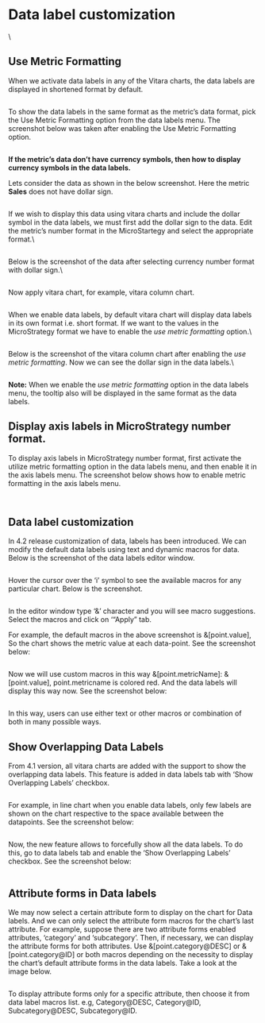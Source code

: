 # Data label customization

\


## Use Metric Formatting <a href="#use-metric-formatting" id="use-metric-formatting"></a>

When we activate data labels in any of the Vitara charts, the data labels are displayed in shortened format by default.

<figure><img src="../.gitbook/assets/useMetricFormatting9.png" alt=""><figcaption></figcaption></figure>

To show the data labels in the same format as the metric’s data format, pick the Use Metric Formatting option from the data labels menu. The screenshot below was taken after enabling the Use Metric Formatting option.

<figure><img src="../.gitbook/assets/useMetricFormatting10.png" alt=""><figcaption></figcaption></figure>

**If the metric’s data don’t have currency symbols, then how to display currency symbols in the data labels.**

Lets consider the data as shown in the below screenshot. Here the metric **Sales** does not have dollar sign.

<figure><img src="../.gitbook/assets/useMetricFormatting1.png" alt=""><figcaption></figcaption></figure>

If we wish to display this data using vitara charts and include the dollar symbol in the data labels, we must first add the dollar sign to the data. Edit the metric’s number format in the MicroStartegy and select the appropriate format.\


<figure><img src="../.gitbook/assets/useMetricFormatting2.png" alt=""><figcaption></figcaption></figure>

Below is the screenshot of the data after selecting currency number format with dollar sign.\


<figure><img src="../.gitbook/assets/useMetricFormatting3.png" alt=""><figcaption></figcaption></figure>

Now apply vitara chart, for example, vitara column chart.

<figure><img src="../.gitbook/assets/useMetricFormatting4.png" alt=""><figcaption></figcaption></figure>

When we enable data labels, by default vitara chart will display data labels in its own format i.e. short format. If we want to the values in the MicroStrategy format we have to enable the _use metric formatting_ option.\


<figure><img src="../.gitbook/assets/useMetricFormatting5.png" alt=""><figcaption></figcaption></figure>

Below is the screenshot of the vitara column chart after enabling the _use metric formatting_. Now we can see the dollar sign in the data labels.\


<figure><img src="../.gitbook/assets/useMetricFormatting6.png" alt=""><figcaption></figcaption></figure>

&#x20;**Note:** When we enable the _use metric formatting_ option in the data labels menu, the tooltip also will be displayed in the same format as the data labels.

## **Display axis labels in MicroStrategy number format.**

To display axis labels in MicroStrategy number format, first activate the utilize metric formatting option in the data labels menu, and then enable it in the axis labels menu. The screenshot below shows how to enable metric formatting in the axis labels menu.

<figure><img src="../.gitbook/assets/useMetricFormatting7.png" alt=""><figcaption></figcaption></figure>

<figure><img src="../.gitbook/assets/useMetricFormatting8 (1).png" alt=""><figcaption></figcaption></figure>

## Data label customization

In 4.2 release customization of data, labels has been introduced. We can modify the default data labels using text and dynamic macros for data. Below is the screenshot of the data labels editor window.

<figure><img src="../.gitbook/assets/dataLabels1.png" alt=""><figcaption></figcaption></figure>

Hover the cursor over the ‘i’ symbol to see the available macros for any particular chart. Below is the screenshot.

<figure><img src="../.gitbook/assets/dataLabels2.png" alt=""><figcaption></figcaption></figure>

In the editor window type ‘&’ character and you will see macro suggestions. Select the macros and click on ‘“Apply” tab.

For example, the default macros in the above screenshot is &\[point.value], So the chart shows the metric value at each data-point. See the screenshot below:

<figure><img src="../.gitbook/assets/D_macros1.png" alt=""><figcaption></figcaption></figure>

Now we will use custom macros in this way &\[point.metricName]: &\[point.value], point.metricname is colored red. And the data labels will display this way now. See the screenshot below:

<figure><img src="../.gitbook/assets/D_macros2 (1).png" alt=""><figcaption></figcaption></figure>

In this way, users can use either text or other macros or combination of both in many possible ways.

## Show Overlapping Data Labels <a href="#show-overlapping-data-labels" id="show-overlapping-data-labels"></a>

From 4.1 version, all vitara charts are added with the support to show the overlapping data labels. This feature is added in data labels tab with ‘Show Overlapping Labels’ checkbox.

<figure><img src="../.gitbook/assets/Overlap_labels1.png" alt=""><figcaption></figcaption></figure>

For example, in line chart when you enable data labels, only few labels are shown on the chart respective to the space available between the datapoints. See the screenshot below:

<figure><img src="../.gitbook/assets/image (4) (1).png" alt=""><figcaption></figcaption></figure>

Now, the new feature allows to forcefully show all the data labels. To do this, go to data labels tab and enable the ‘Show Overlapping Labels’ checkbox. See the screenshot below:

<figure><img src="../.gitbook/assets/Overlap_labels3.png" alt=""><figcaption></figcaption></figure>

## Attribute forms in Data labels <a href="#attribute-forms-in-data-labels" id="attribute-forms-in-data-labels"></a>

We may now select a certain attribute form to display on the chart for Data labels. And we can only select the attribute form macros for the chart’s last attribute. For example, suppose there are two attribute forms enabled attributes, ‘category’ and ‘subcategory’. Then, if necessary, we can display the attribute forms for both attributes. Use &\[point.category@DESC] or &\[point.category@ID] or both macros depending on the necessity to display the chart’s default attribute forms in the data labels. Take a look at the image below.&#x20;

<figure><img src="../.gitbook/assets/Attr_forms_DLS.png" alt=""><figcaption></figcaption></figure>

To display attribute forms only for a specific attribute, then choose it from data label macros list. e.g, Category@DESC, Category@ID, Subcategory@DESC, Subcategory@ID.
